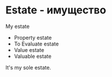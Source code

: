 # Estate - имущество

My estate

- Property estate
- To Evaluate estate
- Value estate
- Valuable estate

It's my sole estate.
